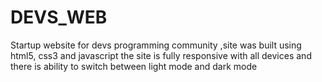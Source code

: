 # DEVS_WEB
Startup website for devs programming community ,site was built using html5, css3 and javascript
the site is fully responsive with all devices and there is ability to switch between light mode and dark mode
